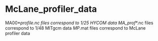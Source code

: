 # McLane_profiler_data

MA00*_profile.nc files correspond to 1/25 HYCOM data
MA_prof_*.nc files correspond to 1/48 MITgcm data
*MP*.mat files correspond to McLane profiler data
